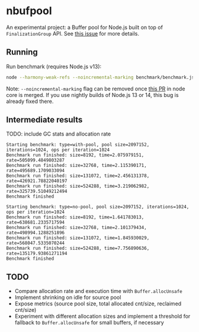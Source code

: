 # nbufpool

An experimental project: a Buffer pool for Node.js built on top of `FinalizationGroup` API. See [this issue](https://github.com/nodejs/node/issues/30683) for more details.

## Running

Run benchmark (requires Node.js v13):

```bash
node --harmony-weak-refs --noincremental-marking benchmark/benchmark.js with-pool
```

Note: `--noincremental-marking` flag can be removed once [this PR](https://github.com/nodejs/node/pull/30616) in node core is merged. If you use nightly builds of Node.js 13 or 14, this bug is already fixed there.

## Intermediate results

TODO: include GC stats and allocation rate

```
Starting benchmark: type=with-pool, pool size=2097152, iterations=1024, ops per iteration=1024
Benchmark run finished: size=8192, time=2.075979151, rate=505099.4849803287
Benchmark run finished: size=32768, time=2.115390171, rate=495689.1709033094
Benchmark run finished: size=131072, time=2.456131378, rate=426921.78822040197
Benchmark run finished: size=524288, time=3.219062982, rate=325739.51049212494
Benchmark finished

Starting benchmark: type=no-pool, pool size=2097152, iterations=1024, ops per iteration=1024
Benchmark run finished: size=8192, time=1.641783013, rate=638681.2335717594
Benchmark run finished: size=32768, time=2.101379434, rate=498994.1288251896
Benchmark run finished: size=131072, time=1.845930029, rate=568047.5335070244
Benchmark run finished: size=524288, time=7.756890636, rate=135179.93861271194
Benchmark finished
```

## TODO

* Compare allocation rate and execution time with `Buffer.allocUnsafe`
* Implement shrinking on idle for source pool
* Expose metrics (source pool size, total allocated cnt/size, reclaimed cnt/size)
* Experiment with different allocation sizes and implement a threshold for fallback to `Buffer.allocUnsafe` for small buffers, if necessary
